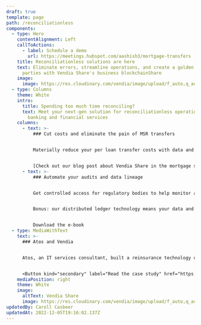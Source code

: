 ```yaml
---
draft: true
template: page
path: /reconciliationless
components:
  - type: Hero
    contentAlignment: Left
    callToActions:
      - label: Schedule a demo
        url: https://meetings.hubspot.com/aashish3/mortgage-transfers
    title: Reconciliationless solutions are here
    text: Eliminate errors, streamline operations, and create a golden record across
      parties with Vendia Share's business blockchainShare
    image:
      image: https://res.cloudinary.com/vendia/image/upload/f_auto,q_auto/c_fill,w_1200/v1669869725/housing_hp9nao.webp
  - type: Columns
    theme: White
    intro:
      title: Spending too much time reconciling?
      text: Meet your next-gen solution for reconciliationless operations across
        banking and financial services
    columns:
      - text: >-
          ### Cut costs and eliminate the pain of MSR transfers


          Materially reduce your per loan transfer costs with data and file automation. Free up your team's time with ledgered data and file workflows that reduce errors and preserve a golden record for all your loan servicing needs.


          [Check out our blog post about Vendia Share in the mortgage servicing industry](https://www.vendia.com/blog/fintech-innovation-mortgage-servicing)
      - text: >-
          ### Automate your audits and data lineage


          Get controlled access for regulatory bodies to help monitor and verify compliance.


          Bonus: our distributed ledger technology means your data and files are traceable. Gain confidence in knowing who changed what and when.


          Download the e-book
  - type: MediaWithText
    text: >-
      ### Atos and Vendia


      Atos, an IT services consultant, built a reinsurance technology using Vendia Share to provide a golden record across insurers.


      <Button kind="secondary" label="Read the case study" href="https://www.vendia.com/blog/atos-success-story" />
    mediaPosition: right
    theme: White
    image:
      altText: Vendia Share
      image: https://res.cloudinary.com/vendia/image/upload/f_auto,q_auto/c_fill,w_1200/v1666829792/user-images.githubusercontent.com..107442245..198142583-7df66b47-19d7-404f-a78e-8b0443f57804.png
updatedBy: Caroll Casbeer
updatedAt: 2022-12-05T19:16:02.137Z
---
```


